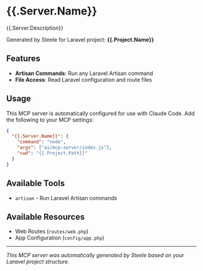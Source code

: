 # {{.Server.Name}}

{{.Server.Description}}

Generated by Steele for Laravel project: **{{.Project.Name}}**

## Features

- **Artisan Commands**: Run any Laravel Artisan command
- **File Access**: Read Laravel configuration and route files

## Usage

This MCP server is automatically configured for use with Claude Code. Add the following to your MCP settings:

```json
{
  "{{.Server.Name}}": {
    "command": "node",
    "args": ["ai/mcp-server/index.js"],
    "cwd": "{{.Project.Path}}"
  }
}
```

## Available Tools

- `artisan` - Run Laravel Artisan commands

## Available Resources

- Web Routes (`routes/web.php`)
- App Configuration (`config/app.php`)

---

*This MCP server was automatically generated by Steele based on your Laravel project structure.*